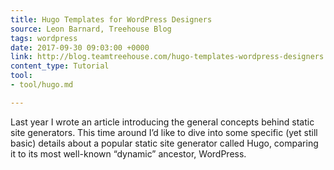 ```yaml
---
title: Hugo Templates for WordPress Designers
source: Leon Barnard, Treehouse Blog
tags: wordpress
date: 2017-09-30 09:03:00 +0000
link: http://blog.teamtreehouse.com/hugo-templates-wordpress-designers
content_type: Tutorial
tool:
- tool/hugo.md

---
```

Last year I wrote an article introducing the general concepts behind static site generators. This time around I’d like to dive into some specific (yet still basic) details about a popular static site generator called Hugo, comparing it to its most well-known “dynamic” ancestor, WordPress.


